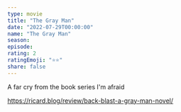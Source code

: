 ```yaml
---
type: movie
title: "The Gray Man"
date: "2022-07-29T00:00:00"
name: "The Gray Man"
season:
episode:
rating: 2
ratingEmoji: "⭐️⭐️"
share: false
---
```


A far cry from the book series I'm afraid

https://ricard.blog/review/back-blast-a-gray-man-novel/
